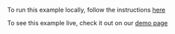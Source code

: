 To run this example locally, follow the instructions [here](https://github.com/acidb/mobiscroll-demos-react?tab=readme-ov-file#mobiscroll-react-demos) 

To see this example live, check it out on our [demo page](https://demo.mobiscroll.com/react/timeline/searching-events-in-sidebar#)